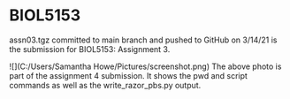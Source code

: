 # BIOL5153
assn03.tgz committed to main branch and pushed to GitHub on 3/14/21 is the submission for BIOL5153: Assignment 3.


![](C:/Users/Samantha Howe/Pictures/screenshot.png)
The above photo is part of the assignment 4 submission. It shows the pwd and script commands as well as the write_razor_pbs.py output.
